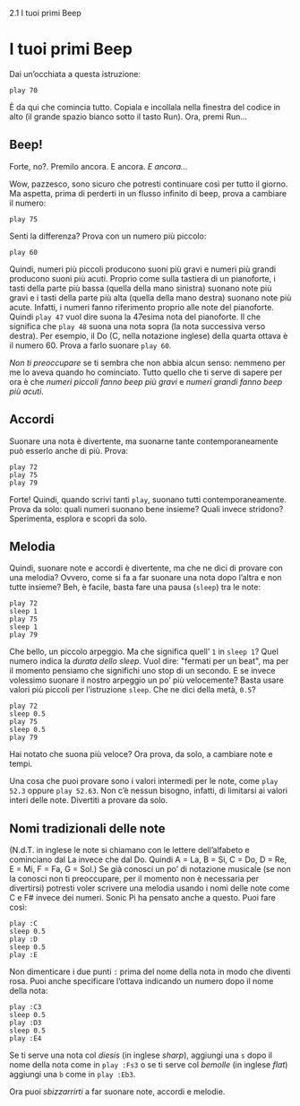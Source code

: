2.1 I tuoi primi Beep

# I tuoi primi Beep

Dai un’occhiata a questa istruzione:

```
play 70
```

È da qui che comincia tutto. Copiala e incollala nella finestra del codice in alto (il grande spazio bianco sotto il tasto Run). Ora, premi Run...

## Beep!

Forte, no?. Premilo ancora. E ancora. *E ancora…*

Wow, pazzesco, sono sicuro che potresti continuare così per tutto il giorno. Ma aspetta, prima di perderti in un flusso infinito di beep, prova a cambiare il numero:

```
play 75
```

Senti la differenza? Prova con un numero più piccolo:

```
play 60
```

Quindi, numeri più piccoli producono suoni più gravi e numeri più grandi producono suoni più acuti. Proprio come sulla tastiera di un pianoforte, i tasti della parte più bassa (quella della mano sinistra) suonano note più gravi e i tasti della parte più alta (quella della mano destra) suonano note più acute. Infatti, i numeri fanno riferimento proprio alle note del pianoforte. Quindi `play 47` vuol dire suona la 47esima nota del pianoforte. Il che significa che `play 48` suona una nota sopra (la nota successiva verso destra). Per esempio, il Do (C, nella notazione inglese) della quarta ottava è il numero 60. Prova a farlo suonare `play 60`.

*Non ti preoccupare* se ti sembra che non abbia alcun senso: nemmeno per me lo aveva quando ho cominciato. Tutto quello che ti serve di sapere per ora è che *numeri piccoli fanno beep più gravi* e *numeri grandi fanno beep più acuti*.

## Accordi

Suonare una nota è divertente, ma suonarne tante contemporaneamente può esserlo anche di più. Prova:

```
play 72
play 75
play 79
```

Forte! Quindi, quando scrivi tanti `play`, suonano tutti contemporaneamente. Prova da solo: quali numeri suonano bene insieme? Quali invece stridono? Sperimenta, esplora e scopri da solo.

## Melodia

Quindi, suonare note e accordi è divertente, ma che ne dici di provare con una melodia? Ovvero, come si fa a far suonare una nota dopo l’altra e non tutte insieme? Beh, è facile, basta fare una pausa (`sleep`) tra le note:

```
play 72
sleep 1
play 75
sleep 1
play 79
```

Che bello, un piccolo arpeggio. Ma che significa quell’ `1` in `sleep 1`? Quel numero indica la *durata dello sleep*. Vuol dire: "fermati per un beat", ma per il momento pensiamo che significhi uno stop di un secondo. E se invece volessimo suonare il nostro arpeggio un po’ più velocemente? Basta usare valori più piccoli per l’istruzione `sleep`. Che ne dici della metà, `0.5`?

```
play 72
sleep 0.5
play 75
sleep 0.5
play 79
```

Hai notato che suona più veloce? Ora prova, da solo, a cambiare note e tempi.

Una cosa che puoi provare sono i valori intermedi per le note, come `play 52.3` oppure `play 52.63`. Non c’è nessun bisogno, infatti, di limitarsi ai valori interi delle note. Divertiti a provare da solo.


## Nomi tradizionali delle note

(N.d.T. in inglese le note si chiamano con le lettere dell’alfabeto e cominciano dal La invece che dal Do. Quindi A = La, B = Si, C = Do, D = Re, E = Mi, F = Fa, G = Sol.) Se già conosci un po’ di notazione musicale (se non la conosci non ti preoccupare, per il momento non è necessaria per divertirsi) potresti voler scrivere una melodia usando i nomi delle note come C e F# invece dei numeri. Sonic Pi ha pensato anche a questo. Puoi fare così:

```
play :C
sleep 0.5
play :D
sleep 0.5
play :E
```

Non dimenticare i due punti `:` prima del nome della nota in modo che diventi rosa. Puoi anche specificare l’ottava indicando un numero dopo il nome della nota:

```
play :C3
sleep 0.5
play :D3
sleep 0.5
play :E4
```

Se ti serve una nota col *diesis* (in inglese *sharp*), aggiungi una `s` dopo il nome della nota come in `play :Fs3` o se ti serve col *bemolle* (in inglese *flat*) aggiungi una `b` come in `play :Eb3`.

Ora puoi *sbizzarrirti* a far suonare note, accordi e melodie.
